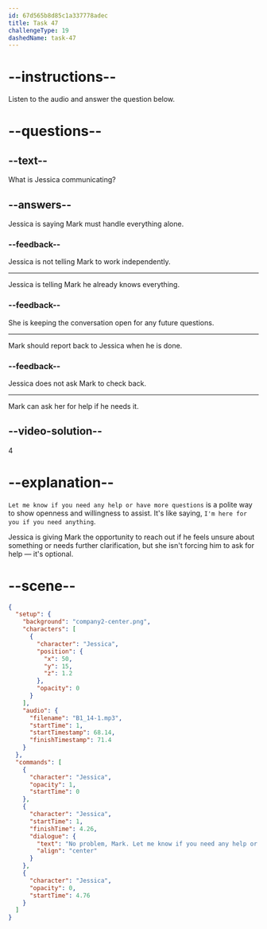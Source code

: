 ```yaml
---
id: 67d565b8d85c1a337778adec
title: Task 47
challengeType: 19
dashedName: task-47
---
```


<!-- (audio) Jessica: No problem, Mark. Let me know if you need any help or have more questions. -->

# --instructions--

Listen to the audio and answer the question below.

# --questions--

## --text--

What is Jessica communicating?

## --answers--

Jessica is saying Mark must handle everything alone.

### --feedback--

Jessica is not telling Mark to work independently.

---

Jessica is telling Mark he already knows everything.

### --feedback--

She is keeping the conversation open for any future questions.

---

Mark should report back to Jessica when he is done.

### --feedback--

Jessica does not ask Mark to check back.

---

Mark can ask her for help if he needs it.

## --video-solution--

4

# --explanation--

`Let me know if you need any help or have more questions` is a polite way to show openness and willingness to assist. It's like saying, `I'm here for you if you need anything`.

Jessica is giving Mark the opportunity to reach out if he feels unsure about something or needs further clarification, but she isn't forcing him to ask for help — it's optional.

# --scene--

```json
{
  "setup": {
    "background": "company2-center.png",
    "characters": [
      {
        "character": "Jessica",
        "position": {
          "x": 50,
          "y": 15,
          "z": 1.2
        },
        "opacity": 0
      }
    ],
    "audio": {
      "filename": "B1_14-1.mp3",
      "startTime": 1,
      "startTimestamp": 68.14,
      "finishTimestamp": 71.4
    }
  },
  "commands": [
    {
      "character": "Jessica",
      "opacity": 1,
      "startTime": 0
    },
    {
      "character": "Jessica",
      "startTime": 1,
      "finishTime": 4.26,
      "dialogue": {
        "text": "No problem, Mark. Let me know if you need any help or have more questions.",
        "align": "center"
      }
    },
    {
      "character": "Jessica",
      "opacity": 0,
      "startTime": 4.76
    }
  ]
}
```
